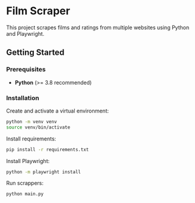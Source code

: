 # Film Scraper

This project scrapes films and ratings from multiple websites using Python and Playwright.

## Getting Started

### Prerequisites

- **Python** (>= 3.8 recommended)

### Installation
Create and activate a virtual environment:
```bash
python -m venv venv
source venv/bin/activate
```
Install requirements:
```bash
pip install -r requirements.txt
```
Install Playwright:
```bash
python -m playwright install
```
Run scrappers:
```bash
python main.py
```

